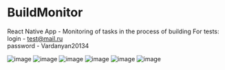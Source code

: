 # BuildMonitor
React Native App - Monitoring of tasks in the process of building
For tests:\
login - test@mail.ru  
password - Vardanyan20134  

![image](https://user-images.githubusercontent.com/85961114/231185411-f43fc879-9bae-42ac-943d-b1d9d9cb14b6.png)
![image](https://user-images.githubusercontent.com/85961114/231188918-a3dd3653-c3ea-483f-8493-22ed8ee7492e.png)
![image](https://user-images.githubusercontent.com/85961114/231185456-10bceb71-984b-4166-8835-e26fc8b5b92c.png)
![image](https://user-images.githubusercontent.com/85961114/231186543-a316fbce-c774-4b02-b00e-f108166a327d.png)
![image](https://user-images.githubusercontent.com/85961114/231186618-03f027a5-e4e3-45e4-bcfc-1f071c9fe166.png)
![image](https://user-images.githubusercontent.com/85961114/231187209-99430ded-4920-4858-ae03-e6c818215434.png)
